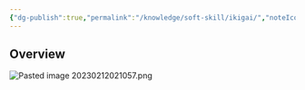 ```yaml
---
{"dg-publish":true,"permalink":"/knowledge/soft-skill/ikigai/","noteIcon":""}
---
```


## Overview
![Pasted image 20230212021057.png](/img/user/Attachments/Pasted%20image%2020230212021057.png)
